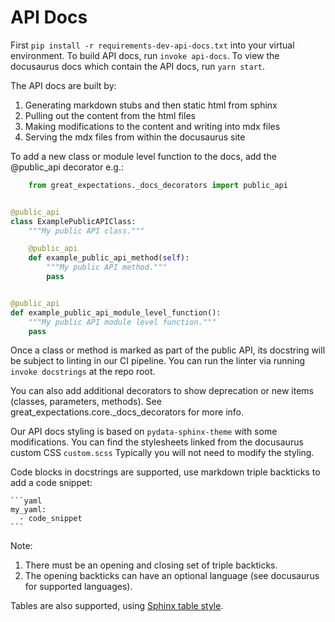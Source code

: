 # API Docs

First `pip install -r requirements-dev-api-docs.txt` into your virtual 
environment. 
To build API docs, run `invoke api-docs`. 
To view the docusaurus docs which contain the API docs, run `yarn start`.

The API docs are built by:
1. Generating markdown stubs and then static html from sphinx
2. Pulling out the content from the html files
3. Making modifications to the content and writing into mdx files
4. Serving the mdx files from within the docusaurus site

To add a new class or module level function to the docs, add the @public_api 
decorator e.g.:

```python
    from great_expectations._docs_decorators import public_api


@public_api
class ExamplePublicAPIClass:
    """My public API class."""

    @public_api
    def example_public_api_method(self):
        """My public API method."""
        pass


@public_api
def example_public_api_module_level_function():
    """My public API module level function."""
    pass
```

Once a class or method is marked as part of the public API, its docstring will
be subject to linting in our CI pipeline. You can run the linter via running
`invoke docstrings` at the repo root.

You can also add additional decorators to show deprecation or new items (classes,
parameters, methods). See great_expectations.core._docs_decorators for more
info.

Our API docs styling is based on `pydata-sphinx-theme` with some modifications. 
You can find the stylesheets linked from the docusaurus custom CSS `custom.scss`
Typically you will not need to modify the styling.

Code blocks in docstrings are supported, use markdown triple backticks to add a code snippet:

````
```yaml
my_yaml:
  - code_snippet
```
````

Note:
1. There must be an opening and closing set of triple backticks.
2. The opening backticks can have an optional language (see docusaurus for supported languages).

Tables are also supported, using [Sphinx table style](https://www.sphinx-doc.org/en/master/usage/restructuredtext/basics.html#tables).
